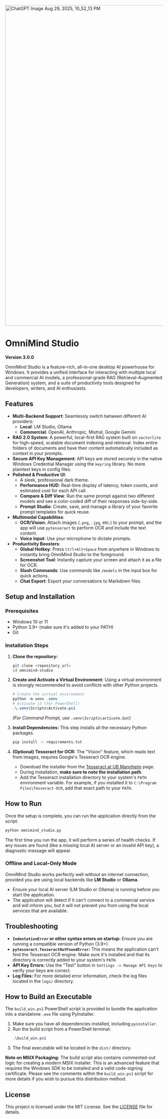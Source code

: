
<img width="1024" height="1024" alt="ChatGPT Image Aug 29, 2025, 10_52_13 PM" src="https://github.com/user-attachments/assets/ce530457-1b14-43e2-984b-b6868fad58d5" />

# OmniMind Studio

**Version 3.0.0**

OmniMind Studio is a feature-rich, all-in-one desktop AI powerhouse for Windows. It provides a unified interface for interacting with multiple local and commercial AI models, a professional-grade RAG (Retrieval-Augmented Generation) system, and a suite of productivity tools designed for developers, writers, and AI enthusiasts.


## Features

-   **Multi-Backend Support**: Seamlessly switch between different AI providers:
    -   **Local**: LM Studio, Ollama
    -   **Commercial**: OpenAI, Anthropic, Mistral, Google Gemini
-   **RAG 2.0 System**: A powerful, local-first RAG system built on `vectorlite` for high-speed, scalable document indexing and retrieval. Index entire folders of documents and have their content automatically included as context in your prompts.
-   **Secure API Key Management**: API keys are stored securely in the native Windows Credential Manager using the `keyring` library. No more plaintext keys in config files.
-   **Polished & Productive UI**:
    -   A sleek, professional dark theme.
    -   **Performance HUD**: Real-time display of latency, token counts, and estimated cost for each API call.
    -   **Compare & Diff View**: Run the same prompt against two different models and see a color-coded diff of their responses side-by-side.
    -   **Prompt Studio**: Create, save, and manage a library of your favorite prompt templates for quick reuse.
-   **Multimodal Capabilities**:
    -   **OCR/Vision**: Attach images (`.png`, `.jpg`, etc.) to your prompt, and the app will use `pytesseract` to perform OCR and include the text content.
    -   **Voice Input**: Use your microphone to dictate prompts.
-   **Productivity Boosters**:
    -   **Global Hotkey**: Press `Ctrl+Alt+Space` from anywhere in Windows to instantly bring OmniMind Studio to the foreground.
    -   **Screenshot Tool**: Instantly capture your screen and attach it as a file for OCR.
    -   **Slash Commands**: Use commands like `/models` in the input box for quick actions.
    -   **Chat Export**: Export your conversations to Markdown files.

## Setup and Installation

### Prerequisites

-   Windows 10 or 11
-   Python 3.9+ (make sure it's added to your PATH)
-   Git

### Installation Steps

1.  **Clone the repository:**
    ```bash
    git clone <repository_url>
    cd omnimind-studio
    ```

2.  **Create and Activate a Virtual Environment:**
    Using a virtual environment is strongly recommended to avoid conflicts with other Python projects.
    ```powershell
    # Create the virtual environment
    python -m venv .venv
    # Activate it (for PowerShell)
    .\.venv\Scripts\Activate.ps1
    ```
    *(For Command Prompt, use `.venv\Scripts\activate.bat`)*

3.  **Install Dependencies:**
    This step installs all the necessary Python packages.
    ```bash
    pip install -r requirements.txt
    ```

4.  **(Optional) Tesseract for OCR:**
    The "Vision" feature, which reads text from images, requires Google's Tesseract OCR engine.
    -   Download the installer from the [Tesseract at UB Mannheim](https://github.com/UB-Mannheim/tesseract/wiki) page.
    -   During installation, **make sure to note the installation path**.
    -   Add the Tesseract installation directory to your system's `PATH` environment variable. For example, if you installed it to `C:\Program Files\Tesseract-OCR`, add that exact path to your `PATH`.

## How to Run

Once the setup is complete, you can run the application directly from the script:

```bash
python omnimind_studio.py
```

The first time you run the app, it will perform a series of health checks. If any issues are found (like a missing local AI server or an invalid API key), a diagnostic message will appear.

### Offline and Local-Only Mode

OmniMind Studio works perfectly well without an internet connection, provided you are using local backends like **LM Studio** or **Ollama**.
-   Ensure your local AI server (LM Studio or Ollama) is running before you start the application.
-   The application will detect if it can't connect to a commercial service and will inform you, but it will not prevent you from using the local services that are available.

## Troubleshooting

-   **`IndentationError` or other syntax errors on startup:** Ensure you are running a compatible version of Python (3.9+).
-   **`pytesseract.TesseractNotFoundError`:** This means the application can't find the Tesseract OCR engine. Make sure it's installed and that its directory is correctly added to your system's `PATH`.
-   **API Key Errors:** Use the "Test" button in `Settings -> Manage API Keys` to verify your keys are correct.
-   **Log Files:** For more detailed error information, check the log files located in the `logs/` directory.

## How to Build an Executable

The `build_win.ps1` PowerShell script is provided to bundle the application into a standalone `.exe` file using PyInstaller.

1.  Make sure you have all dependencies installed, including `pyinstaller`.
2.  Run the build script from a PowerShell terminal:
    ```powershell
    .\build_win.ps1
    ```
3.  The final executable will be located in the `dist/` directory.

**Note on MSIX Packaging:** The build script also contains commented-out logic for creating a modern MSIX installer. This is an advanced feature that requires the Windows SDK to be installed and a valid code-signing certificate. Please see the comments within the `build_win.ps1` script for more details if you wish to pursue this distribution method.

## License

This project is licensed under the MIT License. See the [LICENSE](LICENSE) file for details.
